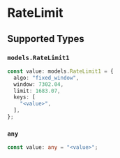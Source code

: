 # RateLimit


## Supported Types

### `models.RateLimit1`

```typescript
const value: models.RateLimit1 = {
  algo: "fixed_window",
  window: 7302.04,
  limit: 1683.07,
  keys: [
    "<value>",
  ],
};
```

### `any`

```typescript
const value: any = "<value>";
```

